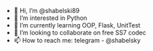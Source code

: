 - 👋 Hi, I’m @shabelski89
- 👀 I’m interested in Python
- 🌱 I’m currently learning OOP, Flask, UnitTest
- 💞️ I’m looking to collaborate on free SS7 codec
- 📫 How to reach me: telegram - @shabelsky

<!---
shabelski89/shabelski89 is a ✨ special ✨ repository because its `README.md` (this file) appears on your GitHub profile.
You can click the Preview link to take a look at your changes.
--->
